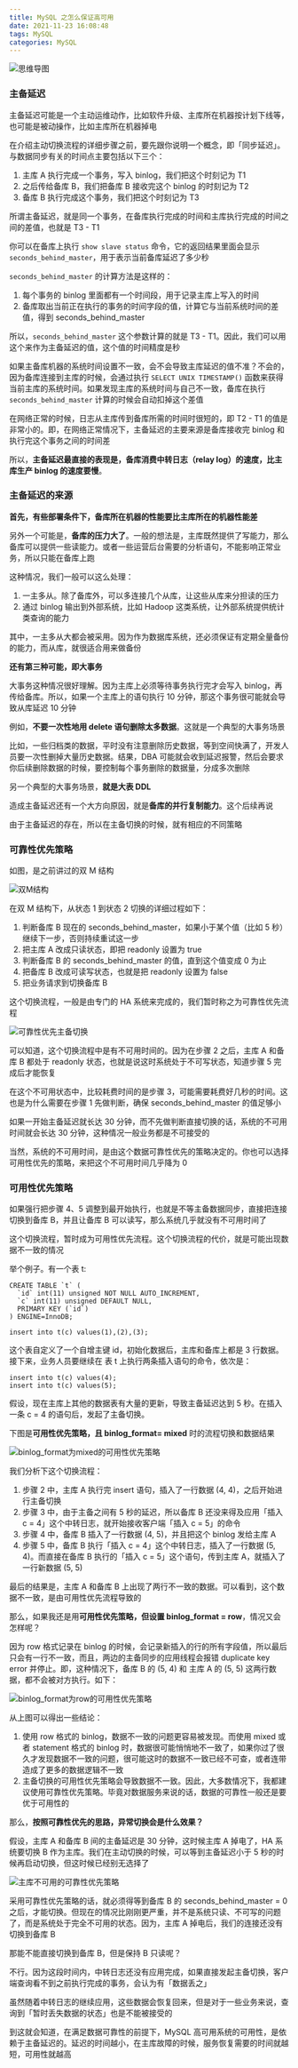```yaml
---
title: MySQL 之怎么保证高可用
date: 2021-11-23 16:08:48
tags: MySQL
categories: MySQL
---
```


![思维导图](MySQL-之怎么保证高可用/思维导图.png)



### 主备延迟



主备延迟可能是一个主动运维动作，比如软件升级、主库所在机器按计划下线等，也可能是被动操作，比如主库所在机器掉电



在介绍主动切换流程的详细步骤之前，要先跟你说明一个概念，即「同步延迟」。与数据同步有关的时间点主要包括以下三个：



1. 主库 A 执行完成一个事务，写入 binlog，我们把这个时刻记为 T1
2. 之后传给备库 B，我们把备库 B 接收完这个 binlog 的时刻记为 T2
3. 备库 B 执行完成这个事务，我们把这个时刻记为 T3



所谓主备延迟，就是同一个事务，在备库执行完成的时间和主库执行完成的时间之间的差值，也就是 T3 - T1



你可以在备库上执行 `show slave status` 命令，它的返回结果里面会显示 `seconds_behind_master`，用于表示当前备库延迟了多少秒



`seconds_behind_master` 的计算方法是这样的：



1. 每个事务的 binlog 里面都有一个时间段，用于记录主库上写入的时间
2. 备库取出当前正在执行的事务的时间字段的值，计算它与当前系统时间的差值，得到 seconds_behind_master



所以，`seconds_behind_master` 这个参数计算的就是 T3 - T1。因此，我们可以用这个来作为主备延迟的值，这个值的时间精度是秒



如果主备库机器的系统时间设置不一致，会不会导致主库延迟的值不准？不会的，因为备库连接到主库的时候，会通过执行 `SELECT UNIX TIMESTAMP()` 函数来获得当前主库的系统时间。如果发现主库的系统时间与自己不一致，备库在执行 `seconds_behind_master` 计算的时候会自动扣掉这个差值



在网络正常的时候，日志从主库传到备库所需的时间时很短的，即 T2 - T1 的值是非常小的。即，在网络正常情况下，主备延迟的主要来源是备库接收完 binlog 和执行完这个事务之间的时间差



所以，**主备延迟最直接的表现是，备库消费中转日志（relay log）的速度，比主库生产 binlog 的速度要慢**。



### 主备延迟的来源



**首先，有些部署条件下，备库所在机器的性能要比主库所在的机器性能差**



另外一个可能是，**备库的压力大了**。一般的想法是，主库既然提供了写能力，那么备库可以提供一些读能力。或者一些运营后台需要的分析语句，不能影响正常业务，所以只能在备库上跑



这种情况，我们一般可以这么处理：



1. 一主多从。除了备库外，可以多连接几个从库，让这些从库来分担读的压力
2. 通过 binlog 输出到外部系统，比如 Hadoop 这类系统，让外部系统提供统计类查询的能力



其中，一主多从大都会被采用。因为作为数据库系统，还必须保证有定期全量备份的能力，而从库，就很适合用来做备份



**还有第三种可能，即大事务**



大事务这种情况很好理解。因为主库上必须等待事务执行完才会写入 binlog，再传给备库。所以，如果一个主库上的语句执行 10 分钟，那这个事务很可能就会导致从库延迟 10 分钟



例如，**不要一次性地用 delete 语句删除太多数据**。这就是一个典型的大事务场景



比如，一些归档类的数据，平时没有注意删除历史数据，等到空间快满了，开发人员要一次性删掉大量历史数据。结果，DBA 可能就会收到延迟报警，然后会要求你后续删除数据的时候，要控制每个事务删除的数据量，分成多次删除



另一个典型的大事务场景，**就是大表 DDL**



造成主备延迟还有一个大方向原因，就是**备库的并行复制能力**。这个后续再说



由于主备延迟的存在，所以在主备切换的时候，就有相应的不同策略



### 可靠性优先策略



如图，是之前讲过的双 M 结构



![双M结构](MySQL-之怎么保证高可用/双M结构.png)



在双 M 结构下，从状态 1 到状态 2 切换的详细过程如下：



1. 判断备库 B 现在的 seconds_behind_master，如果小于某个值（比如 5 秒）继续下一步，否则持续重试这一步
2. 把主库 A 改成只读状态，即把 readonly 设置为 true
3. 判断备库 B 的 seconds_behind_master 的值，直到这个值变成 0 为止
4. 把备库 B 改成可读写状态，也就是把 readonly 设置为 false
5. 把业务请求到切换备库 B



这个切换流程，一般是由专门的 HA 系统来完成的，我们暂时称之为可靠性优先流程



![可靠性优先主备切换](MySQL-之怎么保证高可用/可靠性优先主备切换.png)



可以知道，这个切换流程中是有不可用时间的。因为在步骤 2 之后，主库 A 和备库 B 都处于 readonly 状态，也就是说这时系统处于不可写状态，知道步骤 5 完成后才能恢复



在这个不可用状态中，比较耗费时间的是步骤 3，可能需要耗费好几秒的时间。这也是为什么需要在步骤 1 先做判断，确保 seconds_behind_master 的值足够小



如果一开始主备延迟就长达 30 分钟，而不先做判断直接切换的话，系统的不可用时间就会长达 30 分钟，这种情况一般业务都是不可接受的



当然，系统的不可用时间，是由这个数据可靠性优先的策略决定的。你也可以选择可用性优先的策略，来把这个不可用时间几乎降为 0



### 可用性优先策略



如果强行把步骤 4、5 调整到最开始执行，也就是不等主备数据同步，直接把连接切换到备库 B，并且让备库 B 可以读写，那么系统几乎就没有不可用时间了



这个切换流程，暂时成为可用性优先流程。这个切换流程的代价，就是可能出现数据不一致的情况



举个例子。有一个表 t:



```mysql
CREATE TABLE `t` (
  `id` int(11) unsigned NOT NULL AUTO_INCREMENT,
  `c` int(11) unsigned DEFAULT NULL,
  PRIMARY KEY (`id`)
) ENGINE=InnoDB;

insert into t(c) values(1),(2),(3);
```



这个表自定义了一个自增主键 id，初始化数据后，主库和备库上都是 3 行数据。接下来，业务人员要继续在 表 t 上执行两条插入语句的命令，依次是：



```mysql
insert into t(c) values(4);
insert into t(c) values(5);
```



假设，现在主库上其他的数据表有大量的更新，导致主备延迟达到 5 秒。在插入一条 c = 4 的语句后，发起了主备切换。



下图是**可用性优先策略，且 binlog_format= mixed** 时的流程切换和数据结果



![binlog_format为mixed的可用性优先策略](MySQL-之怎么保证高可用/binlog_format为mixed的可用性优先策略.png)



我们分析下这个切换流程：



1. 步骤 2 中，主库 A 执行完 insert 语句，插入了一行数据 (4, 4)，之后开始进行主备切换
2. 步骤 3 中，由于主备之间有 5 秒的延迟，所以备库 B 还没来得及应用「插入 c = 4」这个中转日志，就开始接收客户端「插入 c = 5」的命令
3. 步骤 4 中，备库 B 插入了一行数据 (4, 5)，并且把这个 binlog 发给主库 A
4. 步骤 5 中，备库 B 执行「插入 c = 4」这个中转日志，插入了一行数据 (5, 4)。而直接在备库 B 执行的「插入 c = 5」这个语句，传到主库 A，就插入了一行新数据 (5, 5)



最后的结果是，主库 A 和备库 B 上出现了两行不一致的数据。可以看到，这个数据不一致，是由可用性优先流程导致的



那么，如果我还是用**可用性优先策略，但设置 binlog_format = row**，情况又会怎样呢？



因为 row 格式记录在 binlog 的时候，会记录新插入的行的所有字段值，所以最后只会有一行不一致，而且，两边的主备同步的应用线程会报错 duplicate key error 并停止。即，这种情况下，备库 B 的 (5, 4) 和 主库 A 的 (5, 5) 这两行数据，都不会被对方执行。如下：



![binlog_format为row的可用性优先策略](MySQL-之怎么保证高可用/binlog_format为row的可用性优先策略.png)



从上图可以得出一些结论：



1. 使用 row 格式的 binlog，数据不一致的问题更容易被发现。而使用 mixed 或者 statement 格式的 binlog 时，数据很可能悄悄地不一致了，如果你过了很久才发现数据不一致的问题，很可能这时的数据不一致已经不可查，或者连带造成了更多的数据逻辑不一致
2. 主备切换的可用性优先策略会导致数据不一致。因此，大多数情况下，我都建议使用可靠性优先策略。毕竟对数据服务来说的话，数据的可靠性一般还是要优于可用性的



那么，**按照可靠性优先的思路，异常切换会是什么效果？**



假设，主库 A 和备库 B 间的主备延迟是 30 分钟，这时候主库 A 掉电了，HA 系统要切换 B 作为主库。我们在主动切换的时候，可以等到主备延迟小于 5 秒的时候再启动切换，但这时候已经别无选择了



![主库不可用的可靠性优先策略](MySQL-之怎么保证高可用/主库不可用的可靠性优先策略.png)



采用可靠性优先策略的话，就必须得等到备库 B 的 seconds_behind_master = 0 之后，才能切换。但现在的情况比刚刚更严重，并不是系统只读、不可写的问题了，而是系统处于完全不可用的状态。因为，主库 A 掉电后，我们的连接还没有切换到备库 B



那能不能直接切换到备库 B，但是保持 B 只读呢？



不行。因为这段时间内，中转日志还没有应用完成，如果直接发起主备切换，客户端查询看不到之前执行完成的事务，会认为有「数据丢之」



虽然随着中转日志的继续应用，这些数据会恢复回来，但是对于一些业务来说，查询到「暂时丢失数据的状态」也是不能被接受的



到这就会知道，在满足数据可靠性的前提下，MySQL 高可用系统的可用性，是依赖于主备延迟的。延迟的时间越小，在主库故障的时候，服务恢复需要的时间就越短，可用性就越高



